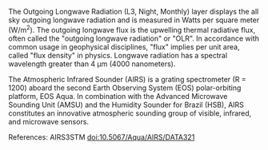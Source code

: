 The Outgoing Longwave Radiation (L3, Night, Monthly) layer displays the all sky outgoing longwave radiation and is measured in Watts per square meter (W/m<sup>2</sup>). The outgoing longwave flux is the upwelling thermal radiative flux, often called the "outgoing longwave radiation" or "OLR". In accordance with common usage in geophysical disciplines, "flux" implies per unit area, called "flux density" in physics. Longwave radiation has a spectral wavelength greater than 4 µm (4000 nanometers).

The Atmospheric Infrared Sounder (AIRS) is a grating spectrometer (R = 1200) aboard the second Earth Observing System (EOS) polar-orbiting platform, EOS Aqua. In combination with the Advanced Microwave Sounding Unit (AMSU) and the Humidity Sounder for Brazil (HSB), AIRS constitutes an innovative atmospheric sounding group of visible, infrared, and microwave sensors.

References: AIRS3STM [doi:10.5067/Aqua/AIRS/DATA321](https://doi.org/10.5067/Aqua/AIRS/DATA321)